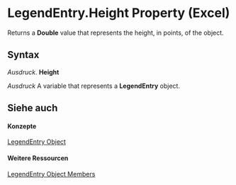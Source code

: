 
# LegendEntry.Height Property (Excel)

Returns a  **Double** value that represents the height, in points, of the object.


## Syntax

 _Ausdruck_. **Height**

 _Ausdruck_ A variable that represents a **LegendEntry** object.


## Siehe auch


#### Konzepte


[LegendEntry Object](ebe8c35c-87b4-11e6-0675-b8bcc8c668a5.md)
#### Weitere Ressourcen


[LegendEntry Object Members](http://msdn.microsoft.com/library/185ac816-1220-d454-2f13-d36055dfa8a7%28Office.15%29.aspx)